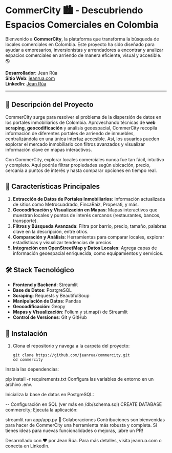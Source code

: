 # CommerCity 🏙️ - Descubriendo Espacios Comerciales en Colombia

Bienvenido a **CommerCity**, la plataforma que transforma la búsqueda de locales comerciales en Colombia. Este proyecto ha sido diseñado para ayudar a empresarios, inversionistas y arrendadores a encontrar y analizar espacios comerciales en arriendo de manera eficiente, visual y accesible. 🌎

**Desarrollador**: Jean Rúa  
**Sitio Web**: [jeanrua.com](https://jeanrua.com)  
**LinkedIn**: [Jean Rúa](https://www.linkedin.com/in/jean-rua/)

---

## 📖 Descripción del Proyecto

CommerCity surge para resolver el problema de la dispersión de datos en los portales inmobiliarios de Colombia. Aprovechando técnicas de **web scraping**, **geocodificación** y análisis geoespacial, CommerCity recopila información de diferentes portales de arriendo de inmuebles, centralizándola en una única interfaz accesible. Así, los usuarios pueden explorar el mercado inmobiliario con filtros avanzados y visualizar información clave en mapas interactivos. 

Con CommerCity, explorar locales comerciales nunca fue tan fácil, intuitivo y completo. Aquí podrás filtrar propiedades según ubicación, precio, cercanía a puntos de interés y hasta comparar opciones en tiempo real.

## 🚀 Características Principales

1. **Extracción de Datos de Portales Inmobiliarios**: Información actualizada de sitios como Metrocuadrado, FincaRaiz, Properati, y más.
2. **Geocodificación y Visualización en Mapas**: Mapas interactivos que muestran locales y puntos de interés cercanos (restaurantes, bancos, transporte).
3. **Filtros y Búsqueda Avanzada**: Filtra por barrio, precio, tamaño, palabras clave en la descripción, entre otros.
4. **Comparación y Análisis**: Herramientas para comparar locales, explorar estadísticas y visualizar tendencias de precios.
5. **Integración con OpenStreetMap y Datos Locales**: Agrega capas de información geoespacial enriquecida, como equipamientos y servicios.

## 🛠️ Stack Tecnológico

- **Frontend y Backend**: Streamlit
- **Base de Datos**: PostgreSQL
- **Scraping**: Requests y BeautifulSoup
- **Manipulación de Datos**: Pandas
- **Geocodificación**: Geopy
- **Mapas y Visualización**: Folium y st.map() de Streamlit
- **Control de Versiones**: Git y GitHub


## 🚀 Instalación

1. Clona el repositorio y navega a la carpeta del proyecto:
   ``` 
   git clone https://github.com/jeanrua/commercity.git
   cd commercity
Instala las dependencias:

 
 
pip install -r requirements.txt
Configura las variables de entorno en un archivo .env.

Inicializa la base de datos en PostgreSQL:
 
-- Configuración en SQL (ver más en /db/schema.sql)
CREATE DATABASE commercity;
Ejecuta la aplicación:

streamlit run app/app.py
🤝 Colaboraciones
Contribuciones son bienvenidas para hacer de CommerCity una herramienta más robusta y completa. Si tienes ideas para nuevas funcionalidades o mejoras, ¡abre un PR!

Desarrollado con ❤️ por Jean Rúa. Para más detalles, visita jeanrua.com o conecta en LinkedIn.
